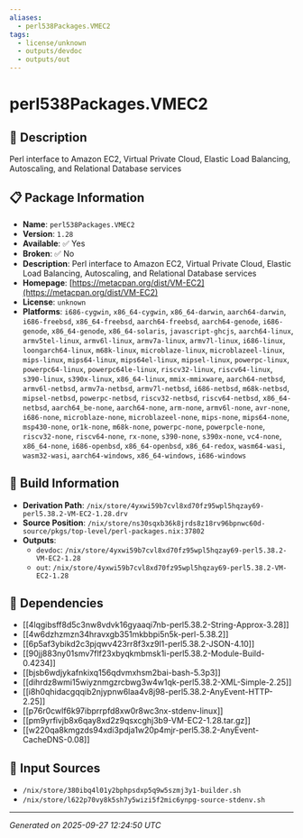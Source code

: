 ```yaml
---
aliases:
  - perl538Packages.VMEC2
tags:
  - license/unknown
  - outputs/devdoc
  - outputs/out
---
```


# perl538Packages.VMEC2

## 📝 Description

Perl interface to Amazon EC2, Virtual Private Cloud, Elastic Load Balancing, Autoscaling, and Relational Database services

## 📋 Package Information

- **Name**: `perl538Packages.VMEC2`
- **Version**: `1.28`
- **Available**: ✅ Yes
- **Broken**: ✅ No
- **Description**: Perl interface to Amazon EC2, Virtual Private Cloud, Elastic Load Balancing, Autoscaling, and Relational Database services
- **Homepage**: [https://metacpan.org/dist/VM-EC2](https://metacpan.org/dist/VM-EC2)
- **License**: `unknown`
- **Platforms**: `i686-cygwin`, `x86_64-cygwin`, `x86_64-darwin`, `aarch64-darwin`, `i686-freebsd`, `x86_64-freebsd`, `aarch64-freebsd`, `aarch64-genode`, `i686-genode`, `x86_64-genode`, `x86_64-solaris`, `javascript-ghcjs`, `aarch64-linux`, `armv5tel-linux`, `armv6l-linux`, `armv7a-linux`, `armv7l-linux`, `i686-linux`, `loongarch64-linux`, `m68k-linux`, `microblaze-linux`, `microblazeel-linux`, `mips-linux`, `mips64-linux`, `mips64el-linux`, `mipsel-linux`, `powerpc-linux`, `powerpc64-linux`, `powerpc64le-linux`, `riscv32-linux`, `riscv64-linux`, `s390-linux`, `s390x-linux`, `x86_64-linux`, `mmix-mmixware`, `aarch64-netbsd`, `armv6l-netbsd`, `armv7a-netbsd`, `armv7l-netbsd`, `i686-netbsd`, `m68k-netbsd`, `mipsel-netbsd`, `powerpc-netbsd`, `riscv32-netbsd`, `riscv64-netbsd`, `x86_64-netbsd`, `aarch64_be-none`, `aarch64-none`, `arm-none`, `armv6l-none`, `avr-none`, `i686-none`, `microblaze-none`, `microblazeel-none`, `mips-none`, `mips64-none`, `msp430-none`, `or1k-none`, `m68k-none`, `powerpc-none`, `powerpcle-none`, `riscv32-none`, `riscv64-none`, `rx-none`, `s390-none`, `s390x-none`, `vc4-none`, `x86_64-none`, `i686-openbsd`, `x86_64-openbsd`, `x86_64-redox`, `wasm64-wasi`, `wasm32-wasi`, `aarch64-windows`, `x86_64-windows`, `i686-windows`

## 🔧 Build Information

- **Derivation Path**: `/nix/store/4yxwi59b7cvl8xd70fz95wpl5hqzay69-perl5.38.2-VM-EC2-1.28.drv`
- **Source Position**: `/nix/store/ns30sqxb36k8jrds8z18rv96bpnwc60d-source/pkgs/top-level/perl-packages.nix:37802`
- **Outputs**:
  - `devdoc`:  `/nix/store/4yxwi59b7cvl8xd70fz95wpl5hqzay69-perl5.38.2-VM-EC2-1.28`
  - `out`:  `/nix/store/4yxwi59b7cvl8xd70fz95wpl5hqzay69-perl5.38.2-VM-EC2-1.28`

## 🔗 Dependencies

- [[4lqgibsff8d5c3nw8vdvk16gyaaqi7nb-perl5.38.2-String-Approx-3.28]]
- [[4w6dzhzmzn34hravxgb351mkbbpi5n5k-perl-5.38.2]]
- [[6p5af3ybikd2c3pjqwv423rr8f3xz9l1-perl5.38.2-JSON-4.10]]
- [[90jj883ny01smv7flf23xbyqkmbmsk1i-perl5.38.2-Module-Build-0.4234]]
- [[bjsb6wdjykafnkixq156qdvmxhsm2bai-bash-5.3p3]]
- [[dihrdz8wmi15wiyznmgzrcbwg3w4w1qk-perl5.38.2-XML-Simple-2.25]]
- [[i8h0qhidacgqqib2njypnw6laa4v8j98-perl5.38.2-AnyEvent-HTTP-2.25]]
- [[p76r0cwlf6k97ibprrpfd8xw0r8wc3nx-stdenv-linux]]
- [[pm9yrfivjb8x6qay8xd2z9qsxcghj3b9-VM-EC2-1.28.tar.gz]]
- [[w220qa8kmgzds94xdi3pdja1w20p4mjr-perl5.38.2-AnyEvent-CacheDNS-0.08]]

## 📁 Input Sources

- `/nix/store/380ibq4l01y2bphpsdxp5q9w5szmj3y1-builder.sh`
- `/nix/store/l622p70vy8k5sh7y5wizi5f2mic6ynpg-source-stdenv.sh`

---
*Generated on 2025-09-27 12:24:50 UTC*
